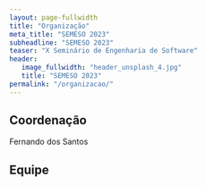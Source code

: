 ```yaml
---
layout: page-fullwidth
title: "Organização"
meta_title: "SEMESO 2023"
subheadline: "SEMESO 2023"
teaser: "X Seminário de Engenharia de Software"
header:
   image_fullwidth: "header_unsplash_4.jpg"
   title: "SEMESO 2023"
permalink: "/organizacao/"
---
```


## Coordenação

Fernando dos Santos

## Equipe

